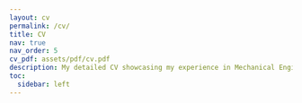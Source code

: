 ```yaml
---
layout: cv
permalink: /cv/
title: CV
nav: true
nav_order: 5
cv_pdf: assets/pdf/cv.pdf
description: My detailed CV showcasing my experience in Mechanical Engineering, Deep Learning, and Software Development. Includes my education, work experience, publications, and technical skills.
toc:
  sidebar: left
---
```

